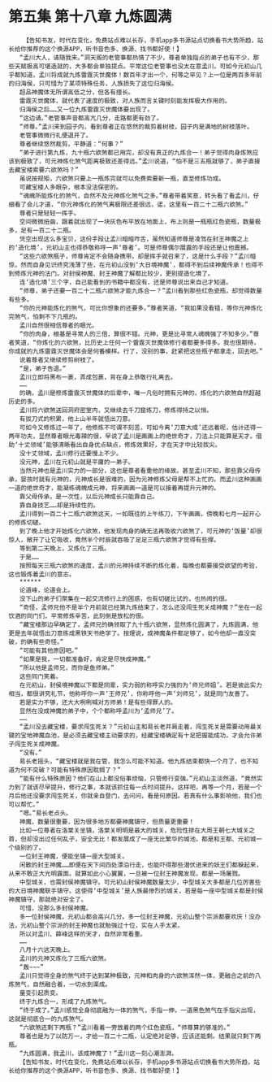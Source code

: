 # 第五集 第十八章 九炼圆满
        【告知书友，时代在变化，免费站点难以长存，手机app多书源站点切换看书大势所趋，站长给你推荐的这个换源APP，听书音色多、换源、找书都好使！】
       “孟川大人，请随我来。”洞天阁的老管事都热情了不少，尊者单独指点的弟子也有不少，那些天赋极高可堪造就的，大多都会单独提点。平常这位老管事也没太在意孟川，可如今元初山几乎都知道，孟川将成就九炼雷霆灭世魔体！数百年才出一个，何等之罕见？上一位是两百多年前的归海侯，只可惜为了某项特殊任务，人族损失了这位归海侯。
       超品神魔体无所谓高低之分，但各有擅长。
       雷霆灭世魔体，就代表了速度的极致，对人族而言关键时刻能发挥极大作用的。
       归海侯之后……又一位九炼雷霆灭世魔体要出现了。
       “这边请。”老管事声音都高亢几分，走路都更有劲了。
       “师尊。”孟川来到园子内，看到尊者正在悠然的裁剪着树枝，园子内是满地的树枝落叶。
       老管事微微行礼便退开了。
       尊者继续悠然裁剪，平静道：“何事？”
       “弟子进行第九炼，九十瓶六欲煞都已用完，却没有真正的九炼合一！弟子觉得肉身炼煞应该到极致了，可元神炼化煞气距离极致还差得远。”孟川说道，“怕不是三五瓶就够了，弟子直接去藏宝楼索要六欲煞吗？”
       虽说按规矩，六欲煞只要上一瓶炼完就可以免费索要新一瓶，直至修炼功成。
       可藏宝楼人多眼杂，根本没法保密的。
       “魂魄所能炼化的煞气，自然不及元神炼化煞气之多。”尊者带着笑意，转头看了看孟川，仔细看了会儿才道，“你元神炼化的煞气离极限还差很远，诺，这里有一百二十二瓶六欲煞。”
       尊者只是轻轻一挥手。
       空间微微扭曲，跟着就出现了一块灰色布平放在地面上，布上则是一瓶瓶红色瓷瓶，数量极多，足有一百二十二瓶。
       凭空出现这么多宝贝，这份手段让孟川暗暗咋舌，虽然知道师尊是凌驾在封王神魔之上的‘造化境’，元初山主也得恭敬称呼一声‘尊者’。可是师尊偶尔展露的手段还是让他震撼。
       “这些六欲煞瓶子，师尊肯定不会随身携带。却是挥手就召来了，这是什么手段？”孟川暗惊，然而自身见识终究浅薄了些，在元初山没到‘大日境神魔’，都得不到后续神魔传承！也得不到修炼元神的法门。对封侯神魔、封王神魔了解都比较少，更别提造化境了。
       连‘造化境’三个字，自己能看到的书籍中都没有，还是师尊说出来自己才知道。
       “师尊，弟子还要一百二十二瓶六欲煞才能九炼合一？”孟川看到那些红色瓷瓶，却觉得数量有些多。
       “你的元神能炼化的煞气，可比你想象的还要多。”尊者笑道，“我如果没看错，等你元神炼化完煞气，怕剩不下几瓶的。
       孟川自然很相信尊者的眼光。
       “你的肉身，根基是寻常人的三倍，算很不错。元神，更是比寻常人魂魄强了不知多少。”尊者笑道，“你炼化的六欲煞，比历史上任何一个雷霆灭世魔体修行者都要多得多。我也很期待，你成就的九炼雷霆灭世魔体会是何番模样。行了，没别的事，赶紧把这些瓶子都拿走，回去吧。”
       说着尊者又继续修剪树枝了。
       “是，弟子告退。”
       孟川立即将黑布一裹，弄成包裹，背在身上恭敬行礼离去。
       ……
       的确，孟川是修炼雷霆灭世魔体的后辈中，唯一凡俗时拥有元神的，炼化的六欲煞自然超越历史的多。
       孟川将六欲煞送回洞府密室内，又继续去千刀窟练刀，修炼得持之以恒。
       有拔刀式的积累，他上山半年就悟出刀意。
       可如今又修炼过一年了，他修炼不可谓不刻苦，可如今离‘刀意大成’还远着呢，估计还得一两年功夫，显然尊者眼光毒辣的很，早说了孟川是画画上的绝世奇才，刀法上只能算是天才。借助‘十丈领域’能够清晰看出自身优点缺点，修炼效果好，才在天才中比较拔尖。
       没十丈领域，孟川修行还要慢上不少。
       没元神，孟川在元初山就是平庸的一弟子。
       当然元神也是孟川实力的一部分，这也是尊者看重他的缘故。甚至孟川不知，那些靠父母传承，婴孩时就有元神的，元神成长是很难的，因为元神修炼父母是帮不上忙的。而孟川这种画画一道的绝世奇才，能凝练魂魄成元神，将来画画一道是可以接着再提升元神的。
       靠父母传承，是一次性，以后元神成长只能靠自己。
       靠自身技艺……却是持续性的。
       孟川得到一百二十二瓶六欲煞这天，一如既往的上午练刀，下午画画，傍晚和七月一起开心的修炼切磋。
       到了晚上他才开始炼化六欲煞，他发现肉身的确无法再吸收六欲煞了，可元神的‘饭量’却很惊人，敞开了让它吸收，竟然半个时辰就吞吸了足足三瓶六欲煞才觉得有些撑。
       等到第二天晚上，又炼化了三瓶。
       于是……
       按照每天三瓶六欲煞的速度，孟川的元神持续不断的炼化着，每晚也都要接受欲望的考验，这也锻炼着孟川的意志。
       ******
       论道峰，论道会上。
       没下山的弟子们聚集在一起交流修行上的困惑，也有切磋比试的，也热闹的很。
       “奇怪，孟师兄他不是半个月前就已经第九炼结束了，怎么还没闯生死关成神魔？”坐在一起饮酒的同门们，平常修炼辛苦，此刻倒是放松的很。
       “藏宝楼那边早确定了，孟师兄的确领取了九十瓶六欲煞，显然炼化圆满了，九炼圆满，他更是去年就悟出刀意练成黑铁天书绝学了。按理说，成神魔条件都足够了，如今他却一直没突破，的确有些奇怪。”
       “可能有其他原因吧。”
       “如果是我，一切都准备好，肯定是尽快成神魔。”
       “所以他是孟师兄，而你是鱼师弟。”
       这些同门笑着。
       在元初山，封侯境神魔以下都是同辈，实力弱的称呼实力强的为‘师兄师姐’。若是彼此实力相当，都很讲究礼节，他称呼你一声‘王师兄’，你称呼他一声‘刘师兄’，就是同门友善了。
       若是实力不够，还大大咧咧喊对方师弟！是有些得罪人的。
       显然在没成神魔的弟子中，个个都称呼孟川为‘孟师兄’了。
       ……
       “孟川没去藏宝楼，要求闯生死关？”元初山主和易长老并肩走着，闯生死关是需要动用最关键的宝地神魔血池，是必须去藏宝楼主动要求的，经藏宝楼确定有十足把握能成功，才会允许弟子闯生死关成神魔。
       “没有。”
       易长老摇头，“藏宝楼就是我在管，我怎么可能不知道。他九炼结束都快一个月了，也不知道为何不突破？可能有特殊原因耽搁了？”
       “能有什么特殊原因？他们在山上都没俗事烦恼，只管修行变强。”元初山主淡然道，“竟然实力到了就该尽早提升，修行之事，本就该抓住每一点时间提升。这样吧，再等一个月，若是一个月后他还没要求闯生死关，你就亲自登门，去问问，看是何原因。若真有什么事影响他，我们也可以帮忙。”
       “嗯。”易长老点头。
       神魔，数量很重要，因为很多地方都要神魔镇守，但质量更重要！
       比如一位尊者在洛棠关坐镇，洛棠关明明是最大的城关，危险性排在大周王朝七大城关之首，但却没出过任何乱子，安全无比！都发展成了一座无比繁华的城池，都是和王都、元初城一个级别的了。
       一位封王神魔，便能坐镇一座大型城关。
       闲散的封王神魔……即便在天下间四处漂泊行走，也能吓得那些潜伏进来的妖王们都躲起来，从来不敢正大光明露面。就算如此小心翼翼，一旦被一位封王神魔发现，都是一场屠戮。
       中型城关，也需封侯神魔镇守。可元初山封侯神魔数量太少，中型城关大多都是几位厉害些的大日境神魔联手镇守。这使得‘中型城关’是人族最惨烈的城关，若是每一座中型城关都是封侯神魔镇守，那就绝对安全了。
       可惜，没那么多封侯神魔。
       多一位封侯神魔，元初山都会高兴几分。多一位封王神魔，元初山整个宗派都要欢庆！没办法，元初山整个宗派的封王神魔也就勉强过十位，实在人手太紧。
       所以对孟川、薛峰这样的天才，自然非常看重。
       ……
       八月十六这天晚上。
       孟川的元神又炼化了三瓶六欲煞。
       “轰~~~”
       孟川只觉得全身的煞气终于达到某种极致，元神和肉身的六欲煞浑然一体，更融合之前的八炼煞气，自然融合着，一切水到渠成。
       量变引起质变。
       终于九炼合一，形成了九炼煞气。
       “终于成了。”孟川感觉全身彻底融为一体的煞气，手指一伸，一道黑色煞气在手指尖出现，这就是彻底合一的九炼煞气。
       “六欲煞还剩下两瓶？”孟川看着一旁放着的两个红色瓷瓶，“师尊算的够准的。”
       尊者也是为了以防万一，才给一百二十二瓶，认定绝对足够，应该还能剩。结果就只剩下两瓶。
       “九炼圆满，我孟川，该成神魔了！”孟川这一刻心潮澎湃。
       【告知书友，时代在变化，免费站点难以长存，手机app多书源站点切换看书大势所趋，站长给你推荐的这个换源APP，听书音色多、换源、找书都好使！】
